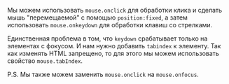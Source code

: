 
Мы можем использовать `mouse.onclick` для обработки клика и сделать мышь "перемещаемой" с помощью `position:fixed`, а затем использовать `mouse.onkeydown` для обработки клавиш со стрелками.

Единственная проблема в том, что `keydown` срабатывает только на элементах с фокусом. И нам нужно добавить `tabindex` к элементу. Так как изменять HTML запрещено, то для этого мы можем использовать свойство `mouse.tabIndex`.

P.S. Мы также можем заменить `mouse.onclick` на `mouse.onfocus`.
